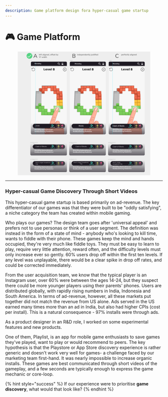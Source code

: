 ```yaml
---
description: Game platform design fora hyper-casual game startup
---
```


# 🎮 Game Platform

<figure><img src="../../../.gitbook/assets/image (20) (1).png" alt=""><figcaption></figcaption></figure>

***

### Hyper-casual Game Discovery Through Short Videos

This hyper-casual game startup is based primarily on ad-revenue. The key differentiator of our games was that they were built to be "oddly satisfying", a niche category the team has created within mobile gaming.

Who plays our games? The design team goes after 'universal appeal' and prefers not to use personas or think of a user segment. The definition was instead in the form of a state of mind - anybody who's looking to kill time, wants to fiddle with their phone. These games keep the mind and hands occupied, they're very much like fiddle toys. They must be easy to learn to play, require very little attention, reward often, and the difficulty levels must only increase ever so gently. 60% users drop off within the first ten levels. If any level was unplayable, there would be a clear spike in drop off rates, and could be corrected immediately.

From the user acquisition team, we know that the typical player is an Instagram user, over 60% were between the ages 14-24, but they suspect there could be more younger players using their parents' phones. Users are distributed globally, with rapidly rising numbers in India, Indonesia and South America. In terms of ad-revenue, however, all these markets put together did not match the revenue from US alone. Ads served in the US earned many times more than an ad in India, but also had higher CPIs (cost per install). This is a natural consequence - 97% installs were through ads.

As a product designer in an R\&D role, I worked on some experimental features and new products.

One of them, Playlist, is an app for mobile game enthusiasts to save games they've played, want to play or would recommend to peers. The key hypothesis is that the Playstore or App Store discovery experience is rather generic and doesn't work very well for games- a challenge faced by our marketing team first-hand. It was nearly impossible to increase organic installs. These games are best communicated through short videos of the gameplay, and a few seconds are typically enough to express the game mechanic or core-loop.

{% hint style="success" %}
If our experience were to prioritise **game discovery**, what would that look like?
{% endhint %}
